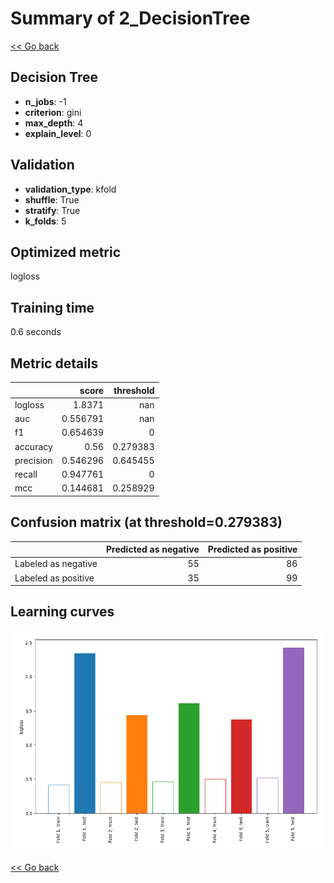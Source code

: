 # Summary of 2_DecisionTree

[<< Go back](../README.md)


## Decision Tree
- **n_jobs**: -1
- **criterion**: gini
- **max_depth**: 4
- **explain_level**: 0

## Validation
 - **validation_type**: kfold
 - **shuffle**: True
 - **stratify**: True
 - **k_folds**: 5

## Optimized metric
logloss

## Training time

0.6 seconds

## Metric details
|           |    score |   threshold |
|:----------|---------:|------------:|
| logloss   | 1.8371   |  nan        |
| auc       | 0.556791 |  nan        |
| f1        | 0.654639 |    0        |
| accuracy  | 0.56     |    0.279383 |
| precision | 0.546296 |    0.645455 |
| recall    | 0.947761 |    0        |
| mcc       | 0.144681 |    0.258929 |


## Confusion matrix (at threshold=0.279383)
|                     |   Predicted as negative |   Predicted as positive |
|:--------------------|------------------------:|------------------------:|
| Labeled as negative |                      55 |                      86 |
| Labeled as positive |                      35 |                      99 |

## Learning curves
![Learning curves](learning_curves.png)

[<< Go back](../README.md)

